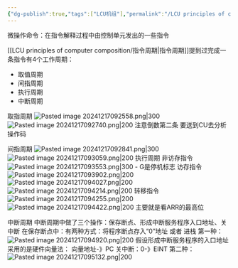 ```yaml
---
{"dg-publish":true,"tags":["LCU机组"],"permalink":"/LCU principles of computer composition/微操作命令的分析/","dgPassFrontmatter":true,"noteIcon":"","created":"2024-11-28T11:11:44.899+08:00","updated":"2025-04-19T09:58:22.988+08:00"}
---
```



微操作命令：在指令解释过程中由控制单元发出的一些指令

[[LCU principles of computer composition/指令周期\|指令周期]]提到过完成一条指令有4个工作周期：
- 取值周期
- 间指周期
- 执行周期
- 中断周期

取指周期
![Pasted image 20241217092558.png|300](/img/user/accessory/Pasted%20image%2020241217092558.png)
![Pasted image 20241217092740.png|200](/img/user/accessory/Pasted%20image%2020241217092740.png)
注意倒数第二条 要送到CU去分析操作码

间指周期
![Pasted image 20241217092841.png|300](/img/user/accessory/Pasted%20image%2020241217092841.png)
 ![Pasted image 20241217093059.png|200](/img/user/accessory/Pasted%20image%2020241217093059.png)
 执行周期
 非访存指令
	 ![Pasted image 20241217093553.png|300](/img/user/accessory/Pasted%20image%2020241217093553.png)
	 - G是停机标志
访存指令
	![Pasted image 20241217093902.png|200](/img/user/accessory/Pasted%20image%2020241217093902.png)
	![Pasted image 20241217094027.png|200](/img/user/accessory/Pasted%20image%2020241217094027.png)
	![Pasted image 20241217094214.png|200](/img/user/accessory/Pasted%20image%2020241217094214.png)
转移指令
	![Pasted image 20241217094255.png|200](/img/user/accessory/Pasted%20image%2020241217094255.png)
	![Pasted image 20241217094422.png|200](/img/user/accessory/Pasted%20image%2020241217094422.png)
	主要就是看ARR的最高位

中断周期
	中断周期中做了三个操作：保存断点、形成中断服务程序入口地址、关中断
	在保存断点中：有两种方式：将程序断点存入“0”地址    或者   进栈
	第一种：
	![Pasted image 20241217094920.png|200](/img/user/accessory/Pasted%20image%2020241217094920.png)
	假设形成中断服务程序的入口地址采用的是硬件向量法：
	向量地址-》PC
	关中断：0-》EINT
	第二种：
	![Pasted image 20241217095132.png|200](/img/user/accessory/Pasted%20image%2020241217095132.png)